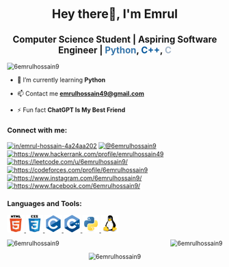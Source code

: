 <h1 align="center"><b>Hey there👋, I'm Emrul</b></h1>
<h2 align="center">
  Computer Science Student | Aspiring Software Engineer | 
  <span style="color: #3776AB;">Python</span>, 
  <span style="color: #00599C;">C++</span>, 
  <span style="color: #A8B9CC;">C</span>
</h2>


<p align="left"> <img src="https://komarev.com/ghpvc/?username=6emrulhossain9&label=Profile%20views&color=0e75b6&style=flat" alt="6emrulhossain9" /> </p>


- 🌱 I’m currently learning **Python**

- 📫 Contact me **emrulhossain49@gmail.com**

- ⚡ Fun fact **ChatGPT Is My Best Friend**

<h3 align="left">Connect with me:</h3>
<p align="left">

<a href="https://linkedin.com/in/in/emrul-hossain-4a24aa202" target="blank"><img align="center" src="https://raw.githubusercontent.com/rahuldkjain/github-profile-readme-generator/master/src/images/icons/Social/linked-in-alt.svg" alt="in/emrul-hossain-4a24aa202" height="30" width="40" /></a>
<a href="https://twitter.com/@6emrulhossain9" target="blank"><img align="center" src="https://raw.githubusercontent.com/rahuldkjain/github-profile-readme-generator/master/src/images/icons/Social/twitter.svg" alt="@6emrulhossain9" height="30" width="40" /></a>
<a href="https://www.hackerrank.com/https://www.hackerrank.com/profile/emrulhossain49" target="blank"><img align="center" src="https://raw.githubusercontent.com/rahuldkjain/github-profile-readme-generator/master/src/images/icons/Social/hackerrank.svg" alt="https://www.hackerrank.com/profile/emrulhossain49" height="30" width="40" /></a>
<a href="https://www.leetcode.com/https://leetcode.com/u/6emrulhossain9/" target="blank"><img align="center" src="https://raw.githubusercontent.com/rahuldkjain/github-profile-readme-generator/master/src/images/icons/Social/leet-code.svg" alt="https://leetcode.com/u/6emrulhossain9/" height="30" width="40" /></a>
<a href="https://codeforces.com/profile/https://codeforces.com/profile/6emrulhossain9" target="blank"><img align="center" src="https://raw.githubusercontent.com/rahuldkjain/github-profile-readme-generator/master/src/images/icons/Social/codeforces.svg" alt="https://codeforces.com/profile/6emrulhossain9" height="30" width="40" /></a>
<a href="https://instagram.com/https://www.instagram.com/6emrulhossain9/" target="blank"><img align="center" src="https://raw.githubusercontent.com/rahuldkjain/github-profile-readme-generator/master/src/images/icons/Social/instagram.svg" alt="https://www.instagram.com/6emrulhossain9/" height="30" width="40" /></a>
<a href="https://fb.com/https://www.facebook.com/6emrulhossain9/" target="blank"><img align="center" src="https://raw.githubusercontent.com/rahuldkjain/github-profile-readme-generator/master/src/images/icons/Social/facebook.svg" alt="https://www.facebook.com/6emrulhossain9/" height="30" width="40" /></a>


</p>

<h3 align="left">Languages and Tools:</h3>
<p align="left"><a href="https://www.w3.org/html/" target="_blank" rel="noreferrer"> <img src="https://raw.githubusercontent.com/devicons/devicon/master/icons/html5/html5-original-wordmark.svg" alt="html5" width="40" height="40"/> </a> 
<a href="https://www.w3schools.com/css/" target="_blank" rel="noreferrer"> <img src="https://raw.githubusercontent.com/devicons/devicon/master/icons/css3/css3-original-wordmark.svg" alt="css3" width="40" height="40"/> </a>
 <a href="https://www.cprogramming.com/" target="_blank" rel="noreferrer"> <img src="https://raw.githubusercontent.com/devicons/devicon/master/icons/c/c-original.svg" alt="c" width="40" height="40"/> </a>
 <a href="https://www.w3schools.com/cpp/" target="_blank" rel="noreferrer"> <img src="https://raw.githubusercontent.com/devicons/devicon/master/icons/cplusplus/cplusplus-original.svg" alt="cplusplus" width="40" height="40"/> </a> 
  <a href="https://www.python.org" target="_blank" rel="noreferrer"> <img src="https://raw.githubusercontent.com/devicons/devicon/master/icons/python/python-original.svg" alt="python" width="40" height="40"/> </a>
<a href="https://www.linux.org/" target="_blank" rel="noreferrer"> <img src="https://raw.githubusercontent.com/devicons/devicon/master/icons/linux/linux-original.svg" alt="linux" width="40" height="40"/> </a>
</p>

<p><img align="right" src="https://github-readme-streak-stats.herokuapp.com/?user=6emrulhossain9&" alt="6emrulhossain9" /></p><p>&nbsp;<img align="left" src="https://github-readme-stats.vercel.app/api?username=6emrulhossain9&show_icons=true&locale=en" alt="6emrulhossain9" /></p>

<p align="center">
  <img src="https://github-readme-stats.vercel.app/api/top-langs?username=6emrulhossain9&show_icons=true&locale=en&layout=compact" alt="6emrulhossain9" />
</p>
